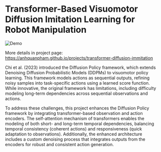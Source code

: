 # Transformer-Based Visuomotor Diffusion Imitation Learning for Robot Manipulation

![Demo](./transformer-diffusion.gif)

More details in project page: https://anhquanpham.github.io/projects/transformer-diffusion-immitation 

Chi et al. (2023) introduced the Diffusion Policy framework, which extends Denoising Diffusion Probabilistic Models (DDPMs) to visuomotor policy learning. This framework models actions as sequential outputs, refining noisy samples into task-specific actions using a learned score function. While innovative, the original framework has limitations, including difficulty modeling long-term dependencies across sequential observations and actions.

To address these challenges, this project enhances the Diffusion Policy framework by integrating transformer-based observation and action encoders. The self-attention mechanism of transformers enables the modeling of both short- and long-term temporal dependencies, balancing temporal consistency (coherent actions) and responsiveness (quick adaptation to observations). Additionally, the enhanced architecture includes a custom denoising process that integrates outputs from the encoders for robust and consistent action generation.




